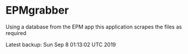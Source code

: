 # EPMgrabber
Using a database from the EPM app this application scrapes the files as required


Latest backup: Sun Sep 8 01:13:02 UTC 2019
